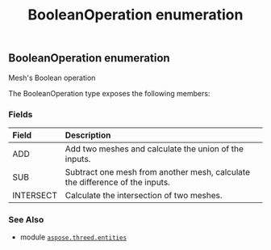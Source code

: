 ﻿---
title: BooleanOperation enumeration
second_title: Aspose.3D for Python via .NET API References
description: 
type: docs
weight: 600
url: /python-net/aspose.threed.entities/booleanoperation/
is_root: false
---

## BooleanOperation enumeration

Mesh's Boolean operation



The BooleanOperation type exposes the following members:

### Fields
| Field | Description |
| :- | :- |
| ADD | Add two meshes and calculate the union of the inputs. |
| SUB | Subtract one mesh from another mesh, calculate the difference of the inputs. |
| INTERSECT | Calculate the intersection of two meshes. |



### See Also
* module [`aspose.threed.entities`](..)
